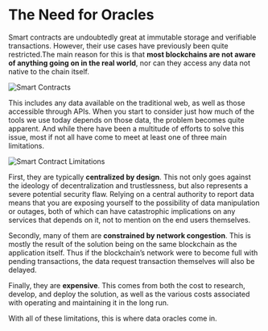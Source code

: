 <!--
order: 2
-->

# The Need for Oracles

Smart contracts are undoubtedly great at immutable storage and verifiable transactions. However, their use cases have previously been quite restricted.The main reason for this is that **most blockchains are not aware of anything going on in the real world**, nor can they access any data not native to the chain itself.

![Smart Contracts](https://i.imgur.com/eHE62rd.png)

This includes any data available on the traditional web, as well as those accessible through APIs. When you start to consider just how much of the tools we use today depends on those data, the problem becomes quite apparent. And while there have been a multitude of efforts to solve this issue, most if not all have come to meet at least one of three main limitations.

![Smart Contract Limitations](https://i.imgur.com/bwc5A2p.png)

First, they are typically **centralized by design**. This not only goes against the ideology of decentralization and trustlessness, but also represents a severe potential security flaw. Relying on a central authority to report data means that you are exposing yourself to the possibility of data manipulation or outages, both of which can have catastrophic implications on any services that depends on it, not to mention on the end users themselves.

Secondly, many of them are **constrained by network congestion**. This is mostly the result of the solution being on the same blockchain as the application itself. Thus if the blockchain’s network were to become full with pending transactions, the data request transaction themselves will also be delayed.

Finally, they are **expensive**. This comes from both the cost to research, develop, and deploy the solution, as well as the various costs associated with operating and maintaining it in the long run.

With all of these limitations, this is where data oracles come in.
